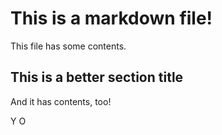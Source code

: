 # This is a markdown file!

This file has some contents.

## This is a better section title

And it has contents, too!

Y
O
